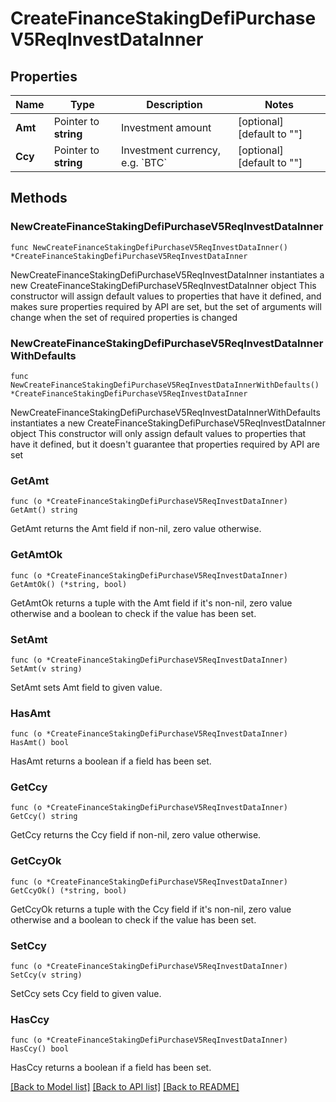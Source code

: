# CreateFinanceStakingDefiPurchaseV5ReqInvestDataInner

## Properties

Name | Type | Description | Notes
------------ | ------------- | ------------- | -------------
**Amt** | Pointer to **string** | Investment amount | [optional] [default to ""]
**Ccy** | Pointer to **string** | Investment currency, e.g. &#x60;BTC&#x60; | [optional] [default to ""]

## Methods

### NewCreateFinanceStakingDefiPurchaseV5ReqInvestDataInner

`func NewCreateFinanceStakingDefiPurchaseV5ReqInvestDataInner() *CreateFinanceStakingDefiPurchaseV5ReqInvestDataInner`

NewCreateFinanceStakingDefiPurchaseV5ReqInvestDataInner instantiates a new CreateFinanceStakingDefiPurchaseV5ReqInvestDataInner object
This constructor will assign default values to properties that have it defined,
and makes sure properties required by API are set, but the set of arguments
will change when the set of required properties is changed

### NewCreateFinanceStakingDefiPurchaseV5ReqInvestDataInnerWithDefaults

`func NewCreateFinanceStakingDefiPurchaseV5ReqInvestDataInnerWithDefaults() *CreateFinanceStakingDefiPurchaseV5ReqInvestDataInner`

NewCreateFinanceStakingDefiPurchaseV5ReqInvestDataInnerWithDefaults instantiates a new CreateFinanceStakingDefiPurchaseV5ReqInvestDataInner object
This constructor will only assign default values to properties that have it defined,
but it doesn't guarantee that properties required by API are set

### GetAmt

`func (o *CreateFinanceStakingDefiPurchaseV5ReqInvestDataInner) GetAmt() string`

GetAmt returns the Amt field if non-nil, zero value otherwise.

### GetAmtOk

`func (o *CreateFinanceStakingDefiPurchaseV5ReqInvestDataInner) GetAmtOk() (*string, bool)`

GetAmtOk returns a tuple with the Amt field if it's non-nil, zero value otherwise
and a boolean to check if the value has been set.

### SetAmt

`func (o *CreateFinanceStakingDefiPurchaseV5ReqInvestDataInner) SetAmt(v string)`

SetAmt sets Amt field to given value.

### HasAmt

`func (o *CreateFinanceStakingDefiPurchaseV5ReqInvestDataInner) HasAmt() bool`

HasAmt returns a boolean if a field has been set.

### GetCcy

`func (o *CreateFinanceStakingDefiPurchaseV5ReqInvestDataInner) GetCcy() string`

GetCcy returns the Ccy field if non-nil, zero value otherwise.

### GetCcyOk

`func (o *CreateFinanceStakingDefiPurchaseV5ReqInvestDataInner) GetCcyOk() (*string, bool)`

GetCcyOk returns a tuple with the Ccy field if it's non-nil, zero value otherwise
and a boolean to check if the value has been set.

### SetCcy

`func (o *CreateFinanceStakingDefiPurchaseV5ReqInvestDataInner) SetCcy(v string)`

SetCcy sets Ccy field to given value.

### HasCcy

`func (o *CreateFinanceStakingDefiPurchaseV5ReqInvestDataInner) HasCcy() bool`

HasCcy returns a boolean if a field has been set.


[[Back to Model list]](../README.md#documentation-for-models) [[Back to API list]](../README.md#documentation-for-api-endpoints) [[Back to README]](../README.md)


